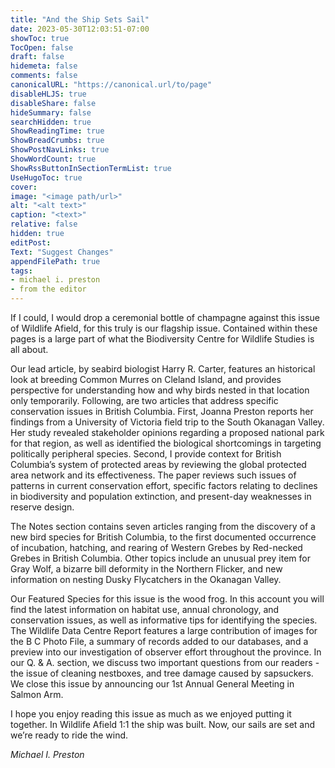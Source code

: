 ```yaml
---
title: "And the Ship Sets Sail"
date: 2023-05-30T12:03:51-07:00
showToc: true
TocOpen: false
draft: false
hidemeta: false
comments: false
canonicalURL: "https://canonical.url/to/page"
disableHLJS: true 
disableShare: false
hideSummary: false
searchHidden: true
ShowReadingTime: true
ShowBreadCrumbs: true
ShowPostNavLinks: true
ShowWordCount: true
ShowRssButtonInSectionTermList: true
UseHugoToc: true
cover:
image: "<image path/url>" 
alt: "<alt text>" 
caption: "<text>" 
relative: false
hidden: true
editPost:
Text: "Suggest Changes" 
appendFilePath: true
tags:
- michael i. preston
- from the editor
---
```


If I could, I would drop a ceremonial bottle of champagne against this issue of Wildlife Afield, for this truly is our flagship issue. Contained within these pages is a large part of what the Biodiversity Centre for Wildlife Studies is all about. 

Our lead article, by seabird biologist Harry R. Carter, features an historical look at breeding Common Murres on Cleland Island, and provides perspective for understanding how and why birds nested in that location only temporarily. Following, are two articles that address specific conservation issues in British Columbia. First, Joanna Preston reports her findings from a University of Victoria field trip to the South Okanagan Valley. Her study revealed stakeholder opinions regarding a proposed national park for that region, as well as identified the biological shortcomings in targeting politically peripheral species. Second, I provide context for British Columbia’s system of protected areas by reviewing the global protected area network and its effectiveness. The paper reviews such issues of patterns in current conservation effort, specific factors relating to declines in biodiversity and population extinction, and present-day weaknesses in reserve design. 

The Notes section contains seven articles ranging from the discovery of a new bird species for British Columbia, to the first documented occurrence of incubation, hatching, and rearing of Western Grebes by Red-necked Grebes in British Columbia. Other topics include an unusual prey item for Gray Wolf, a bizarre bill deformity in the Northern Flicker, and new information on nesting Dusky Flycatchers in the Okanagan Valley. 

Our Featured Species for this issue is the wood frog. In this account you will find the latest information on habitat use, annual chronology, and conservation issues, as well as informative tips for identifying the species. The Wildlife Data Centre Report features a large contribution of images for the B C Photo File, a summary of records added to our databases, and a preview into our investigation of observer effort throughout the province. In our Q. & A. section, we discuss two important questions from our readers - the issue of cleaning nestboxes, and tree damage caused by sapsuckers. We close this issue by announcing our 1st Annual General Meeting in Salmon Arm. 

I hope you enjoy reading this issue as much as we enjoyed putting it together. In Wildlife Afield 1:1 the ship was built. Now, our sails are set and we’re ready to ride the wind. 

*Michael I. Preston*
